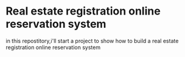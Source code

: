 # Real estate registration online reservation system
in this repostitory,i'll start a project to show how to build a real estate registration online reservation system
